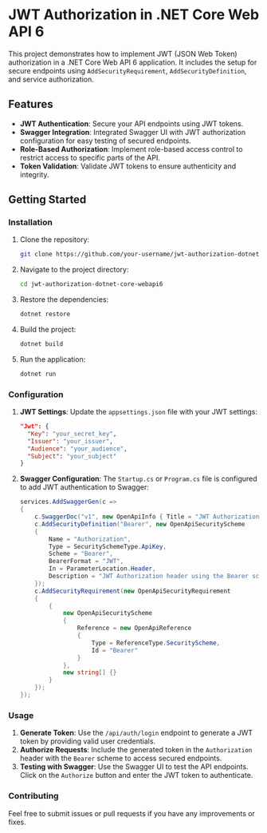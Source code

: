 # JWT Authorization in .NET Core Web API 6

This project demonstrates how to implement JWT (JSON Web Token) authorization in a .NET Core Web API 6 application. It includes the setup for secure endpoints using `AddSecurityRequirement`, `AddSecurityDefinition`, and service authorization.

## Features

- **JWT Authentication**: Secure your API endpoints using JWT tokens.
- **Swagger Integration**: Integrated Swagger UI with JWT authorization configuration for easy testing of secured endpoints.
- **Role-Based Authorization**: Implement role-based access control to restrict access to specific parts of the API.
- **Token Validation**: Validate JWT tokens to ensure authenticity and integrity.

## Getting Started


### Installation

1. Clone the repository:
    ```bash
    git clone https://github.com/your-username/jwt-authorization-dotnet-core-webapi6.git
    ```

2. Navigate to the project directory:
    ```bash
    cd jwt-authorization-dotnet-core-webapi6
    ```

3. Restore the dependencies:
    ```bash
    dotnet restore
    ```

4. Build the project:
    ```bash
    dotnet build
    ```

5. Run the application:
    ```bash
    dotnet run
    ```

### Configuration

1. **JWT Settings**: Update the `appsettings.json` file with your JWT settings:
    ```json
    "Jwt": {
      "Key": "your_secret_key",
      "Issuer": "your_issuer",
      "Audience": "your_audience",
      "Subject": "your_subject"
    }
    ```

2. **Swagger Configuration**: The `Startup.cs` or `Program.cs` file is configured to add JWT authentication to Swagger:
    ```csharp
    services.AddSwaggerGen(c =>
    {
        c.SwaggerDoc("v1", new OpenApiInfo { Title = "JWT Authorization API", Version = "v1" });
        c.AddSecurityDefinition("Bearer", new OpenApiSecurityScheme
        {
            Name = "Authorization",
            Type = SecuritySchemeType.ApiKey,
            Scheme = "Bearer",
            BearerFormat = "JWT",
            In = ParameterLocation.Header,
            Description = "JWT Authorization header using the Bearer scheme."
        });
        c.AddSecurityRequirement(new OpenApiSecurityRequirement
        {
            {
                new OpenApiSecurityScheme
                {
                    Reference = new OpenApiReference
                    {
                        Type = ReferenceType.SecurityScheme,
                        Id = "Bearer"
                    }
                },
                new string[] {}
            }
        });
    });
    ```

### Usage

1. **Generate Token**: Use the `/api/auth/login` endpoint to generate a JWT token by providing valid user credentials.
2. **Authorize Requests**: Include the generated token in the `Authorization` header with the `Bearer` scheme to access secured endpoints.
3. **Testing with Swagger**: Use the Swagger UI to test the API endpoints. Click on the `Authorize` button and enter the JWT token to authenticate.

### Contributing

Feel free to submit issues or pull requests if you have any improvements or fixes.




